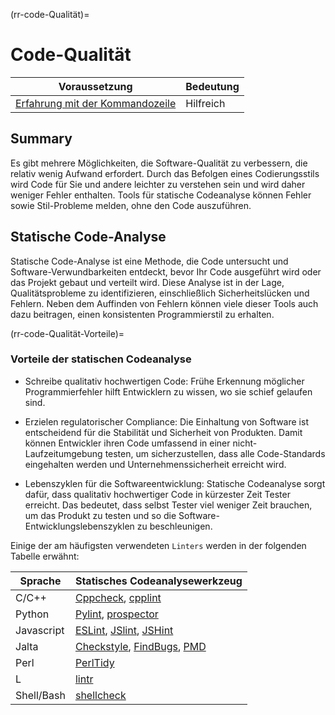 (rr-code-Qualität)=
# Code-Qualität

| Voraussetzung                                                                                | Bedeutung |
| -------------------------------------------------------------------------------------------- | --------- |
| [Erfahrung mit der Kommandozeile](https://programminghistorian.org/en/lessons/intro-to-bash) | Hilfreich |

## Summary

Es gibt mehrere Möglichkeiten, die Software-Qualität zu verbessern, die relativ wenig Aufwand erfordert. Durch das Befolgen eines Codierungsstils wird Code für Sie und andere leichter zu verstehen sein und wird daher weniger Fehler enthalten. Tools für statische Codeanalyse können Fehler sowie Stil-Probleme melden, ohne den Code auszuführen.

## Statische Code-Analyse

Statische Code-Analyse ist eine Methode, die Code untersucht und Software-Verwundbarkeiten entdeckt, bevor Ihr Code ausgeführt wird oder das Projekt gebaut und verteilt wird. Diese Analyse ist in der Lage, Qualitätsprobleme zu identifizieren, einschließlich Sicherheitslücken und Fehlern. Neben dem Auffinden von Fehlern können viele dieser Tools auch dazu beitragen, einen konsistenten Programmierstil zu erhalten.

(rr-code-Qualität-Vorteile)=
### Vorteile der statischen Codeanalyse

- Schreibe qualitativ hochwertigen Code: Frühe Erkennung möglicher Programmierfehler hilft Entwicklern zu wissen, wo sie schief gelaufen sind.

- Erzielen regulatorischer Compliance: Die Einhaltung von Software ist entscheidend für die Stabilität und Sicherheit von Produkten. Damit können Entwickler ihren Code umfassend in einer nicht-Laufzeitumgebung testen, um sicherzustellen, dass alle Code-Standards eingehalten werden und Unternehmenssicherheit erreicht wird.

- Lebenszyklen für die Softwareentwicklung: Statische Codeanalyse sorgt dafür, dass qualitativ hochwertiger Code in kürzester Zeit Tester erreicht. Das bedeutet, dass selbst Tester viel weniger Zeit brauchen, um das Produkt zu testen und so die Software-Entwicklungslebenszyklen zu beschleunigen.

Einige der am häufigsten verwendeten `Linters` werden in der folgenden Tabelle erwähnt:

| Sprache    | Statisches Codeanalysewerkzeug                                                                                               |
| ---------- | ---------------------------------------------------------------------------------------------------------------------------- |
| C/C++      | [Cppcheck](http://cppcheck.sourceforge.net/), [cpplint](https://github.com/cpplintcpplint)                                   |
| Python     | [Pylint](https://pypi.org/project/pylint/), [prospector](https://prospector.readthedocs.io)                                  |
| Javascript | [ESLint](https://eslint.org/), [JSlint](https://jslint.com/), [JSHint](https://jshint.com/)                                  |
| Jalta      | [Checkstyle](https://checkstyle.sourceforge.io/), [FindBugs](http://findbugs.sourceforge.net), [PMD](https://pmd.github.io/) |
| Perl       | [PerlTidy](https://metacpan.org/pod/perltidy)                                                                                |
| L          | [lintr](https://github.com/jimhester/lintr)                                                                                  |
| Shell/Bash | [shellcheck](https://www.shellcheck.net)                                                                                     |
